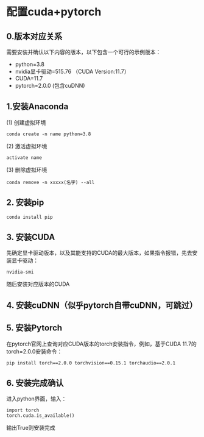 # 配置cuda+pytorch

## 0.版本对应关系

需要安装并确认以下内容的版本，以下包含一个可行的示例版本：
- python=3.8
- nvidia显卡驱动=515.76 （CUDA Version:11.7）
- CUDA=11.7
- pytorch=2.0.0 (包含cuDNN)

## 1.安装Anaconda

(1) 创建虚拟环境

```
conda create -n name python=3.8
```

(2) 激活虚拟环境

```
activate name
```

(3) 删除虚拟环境

```
conda remove -n xxxxx(名字) --all
```

## 2. 安装pip

```
conda install pip
```

## 3. 安装CUDA

先确定显卡驱动版本，以及其能支持的CUDA的最大版本，如果指令报错，先去安装显卡驱动：
```
nvidia-smi
```

随后安装对应版本的CUDA

## 4. 安装cuDNN（似乎pytorch自带cuDNN，可跳过）

## 5. 安装Pytorch

在pytorch官网上查询对应CUDA版本的torch安装指令，例如，基于CUDA 11.7的torch=2.0.0安装命令：

```
pip install torch==2.0.0 torchvision==0.15.1 torchaudio==2.0.1
```

## 6. 安装完成确认

进入python界面，输入：

```
import torch
torch.cuda.is_available()
```

输出True则安装完成
